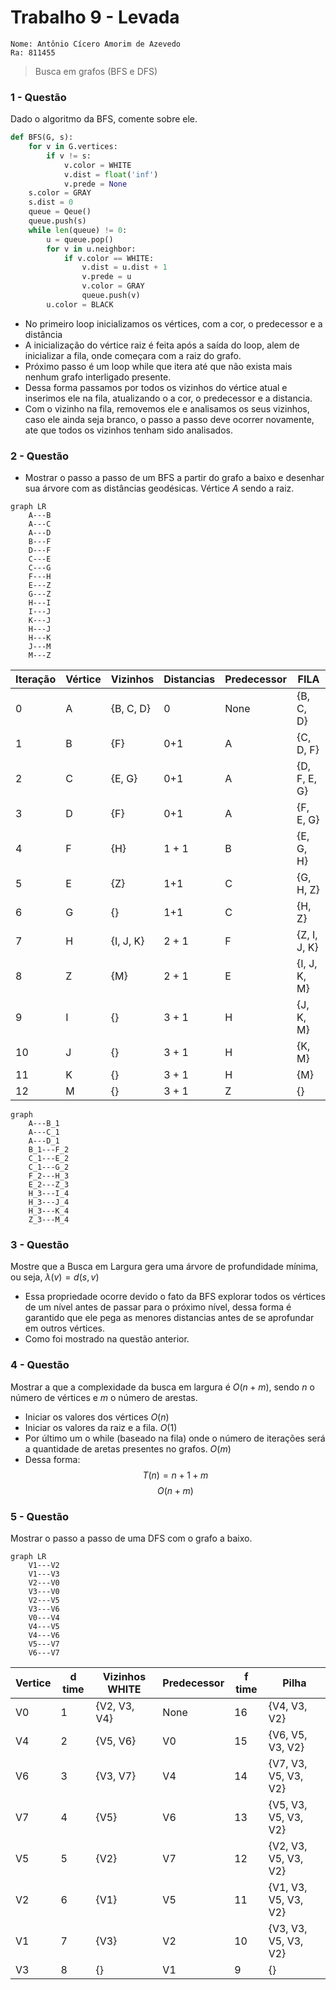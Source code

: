 # Trabalho 9 - Levada 
    Nome: Antônio Cícero Amorim de Azevedo
    Ra: 811455 
> Busca em grafos (BFS e DFS)

### 1 - Questão 
Dado o algoritmo da BFS, comente sobre ele.
```py
def BFS(G, s):
    for v in G.vertices:
        if v != s:
            v.color = WHITE
            v.dist = float('inf')
            v.prede = None
    s.color = GRAY
    s.dist = 0
    queue = Qeue()
    queue.push(s)
    while len(queue) != 0:
        u = queue.pop()
        for v in u.neighbor:
            if v.color == WHITE:
                v.dist = u.dist + 1
                v.prede = u
                v.color = GRAY
                queue.push(v)
        u.color = BLACK
```
- No primeiro loop inicializamos os vértices, com a cor, o predecessor e a distância
- A inicialização do vértice raiz é feita após a saída do loop, alem de inicializar
a fila, onde começara com a raiz do grafo.
- Próximo passo é um loop while que itera até que não exista mais nenhum grafo 
interligado presente.
- Dessa forma passamos por todos os vizinhos do vértice atual e inserimos ele na
fila, atualizando o a cor, o predecessor e a distancia.
- Com o vizinho na fila, removemos ele e analisamos os seus vizinhos, caso ele 
ainda seja branco, o passo a passo deve ocorrer novamente, ate que todos os vizinhos
tenham sido analisados.

### 2 - Questão 
- Mostrar o passo a passo de um BFS a partir do grafo a baixo e desenhar sua 
árvore com as distâncias geodésicas. Vértice $A$ sendo a raiz.

```mermaid
graph LR
    A---B
    A---C
    A---D
    B---F
    D---F
    C---E
    C---G
    F---H
    E---Z
    G---Z
    H---I
    I---J
    K---J
    H---J
    H---K
    J---M
    M---Z

```
| Iteração | Vértice | Vizinhos | Distancias | Predecessor |   FILA    |
|----------|---------|----------|------------|-------------|-----------|
| 0|A|{B, C, D}|0|None|{B, C, D}  |
| 1 |B| {F}| 0+1| A| {C, D, F}|
| 2 |C| {E, G}| 0+1| A| {D, F, E, G}|
| 3 |D|{F}| 0+1| A| {F, E, G}|
| 4 |F|{H}| 1 + 1| B| {E, G, H}|
| 5 |E|{Z}| 1+1| C| {G, H, Z}|
| 6 |G|{}| 1+1|C|{H, Z}|
| 7 |H|{I, J, K}| 2 + 1|F|{Z, I, J, K}|
| 8 |Z|{M}| 2 + 1|E|{I, J, K, M}|
| 9 |I|{}| 3 + 1|H|{J, K, M}|
| 10 |J|{}| 3 + 1|H|{K, M}|
| 11 |K|{}| 3 + 1|H|{M}|
| 12 |M|{}| 3 + 1|Z|{}|

```mermaid
graph 
    A---B_1
    A---C_1
    A---D_1
    B_1---F_2
    C_1---E_2
    C_1---G_2
    F_2---H_3
    E_2---Z_3
    H_3---I_4
    H_3---J_4
    H_3---K_4
    Z_3---M_4
```

### 3 - Questão 
Mostre que a Busca em Largura gera uma árvore de profundidade mínima, ou seja,
$\lambda (v) = d(s, v)$
- Essa propriedade ocorre devido o fato da BFS explorar todos os vértices de um
nível antes de passar para o próximo nível, dessa forma é garantido que ele pega
as menores distancias antes de se aprofundar em outros vértices.
- Como foi mostrado na questão anterior.

### 4 - Questão 
Mostrar a que a complexidade da busca em largura é $O(n+m)$, sendo $n$ o número
de vértices e $m$ o número de arestas.

- Iniciar os valores dos vértices $O(n)$
- Iniciar os valores da raiz e a fila. $O(1)$
- Por último um o while (baseado na fila) onde o número de iterações será a quantidade
de aretas presentes no grafos. $O(m)$
- Dessa forma:
$$ T(n) = n + 1 + m$$
$$ O(n+m)$$

### 5 - Questão 
Mostrar o passo a passo de uma DFS com o grafo a baixo.
```mermaid
graph LR
    V1---V2
    V1---V3
    V2---V0
    V3---V0
    V2---V5
    V3---V6
    V0---V4
    V4---V5
    V4---V6
    V5---V7
    V6---V7
```
| Vertice| d time| Vizinhos WHITE| Predecessor |  f time| Pilha|
|----------|---------|----------|-------------|---------|------|
|V0|1|{V2, V3, V4}|None|16|{V4, V3, V2}|
|V4|2|{V5, V6}|V0|15|{V6, V5, V3, V2}|
|V6|3|{V3, V7}|V4|14|{V7, V3, V5, V3, V2}|
|V7|4|{V5}|V6|13|{V5, V3, V5, V3, V2}|
|V5|5|{V2}|V7|12|{V2, V3, V5, V3, V2}|
|V2|6|{V1}|V5|11|{V1, V3, V5, V3, V2}|
|V1|7|{V3}|V2|10|{V3, V3, V5, V3, V2}|
|V3|8|{}|V1|9|{}|
